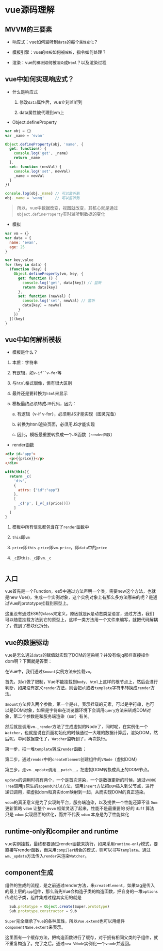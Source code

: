 # vue源码理解

## MVVM的三要素

 - 响应式：vue如何监听到`data`的每个`属性变化`？

 - 模板引擎：vue的`模板`如何被`解析`，指令如何处理？

 - 渲染：vue的`模板`如何被`渲染`成`html`？以及渲染过程

## vue中如何实现响应式？

- 什么是响应式

    1. 修改`data`属性后，vue立刻监听到

    2. data属性被代理到vm上

- Object.defineProperty

```js
var obj = {}
var _name = 'evan'

Object.defineProperty(obj, 'name', {
  get: function() {
    console.log('get', _name)
    return _name
  },
  set: function (newVal) {
    console.log('set', newVal)
    _name = newVal
  }
})

console.log(obj._name) // 可以监听到
obj._name = 'wang'     // 可以监听到
```

> 所以，vue中数据改变，视图就改变，其核心就是通过`Object.defineProperty`实时监听到数据的变化

- 模拟

```js
var vm = {}
var data = {
  name: 'evan',
  age: 25
}

var key,value
for (key in data) {
  (function (key) {
    Object.defineProperty(vm, key, {
      get: function () {
        console.log('get', data[key]) // 监听
        return data[key]
      },
      set: function (newVal) {
        console.log('set', newVal) // 监听
        data[key] = newVal
      }
    })
  })(key)
}
```

## vue中如何解析模板

- 模板是什么？

1. 本质：字符串

2. 有逻辑，如`v-if``v-for`等

3. 与`html`格式很像，但有很大区别

4. 最终还是要转换为`html`来显示

5. 模板最终必须转成JS代码，因为：

    a. 有逻辑（v-if v-for），必须用JS才能实现（图灵完备）

    b. 转换为html渲染页面，必须用JS才能实现

    c. 因此，模板最重要转换成一个JS函数（`render函数`）

- render函数

```html
<div id="app">
  <p>{{price}}</p>
</div>
```

```js
with(this){
  return _c(
    'div',
    {
      attrs: {"id":"app"}
    },
    [
      _c('p', [_v(_s(price))])
    ]
  )
}
```
1. 模板中所有信息都包含在了`render`函数中

2. `this`即`vm`

3. `price`即`this.price`即`vm.price`，即`data`中的`price`

4. `_c`即`this._c`即`vm._c`

<img :src="$withBase('/assets/render.png')">

## 入口

vue首先是一个Function，es5中通过方法声明一个类，需要new这个方法，也就是new Vue()，生成一个实例对象，这个实例对象上有那么多方法哪来的呢？是通过Vue的prototype挂载到原型上。

这里没有通过ES6的class来定义，原因就是js是动态类型语言，通过方法，我们可以随意挂载方法到它的原型上，这样一类方法用一个文件来编写，就把代码解耦了，做到了模块化拆分。


## vue的数据驱动

vue是怎么通过`data`的赋值就实现了DOM的渲染呢？并没有像jq那样直接操作dom啊？下面就是答案：

在Vue中，我们通过`$mount`实例方法来挂载`vm`。

首先，对`el`做了限制，Vue不能挂载到`body`、`html`上这样的根节点上，然后会进行判断，如果没有定义`render`方法，则会把`el`或者`template`字符串转换成`render`方法。

`$mount`方法传入两个参数，第一个是`el`，表示挂载的元素，可以是字符串，也可以是DOM对象，如果是字符串在浏览器环境下会调用`query`方法来转成DOM对象，第二个参数是和服务端渲染（ssr）有关。

然后就是调用`vm._render`方法了生成虚拟的Node了，同时呢，在实例化一个`Watcher`，也就是说在页面初始化的时候通过一大堆的数据计算后，渲染DOM，然后呢，中间数据变化了，`Watcher`监听到了，再次执行。

第一步，把一堆`template`转成`render`函数；

第二步，通过`render`中的`createElement`创建组件的`VNode`（虚拟DOM）

第三步，走`vm._update`调用`__patch__`，把虚拟DOM转换成真正的DOM节点。

`update`的调用时机有两个，一个是首次渲染，一个是数据更新的时候，通过`VNODE Tree`调用js原生的`appendChild`方法，调用`insert`方法把`DOM`插入到父节点，进行递归调用，把虚拟dom和真实dom映射到一起，从而实现DOM的真正渲染。

`vdom`的真正意义是为了实现跨平台，服务端渲染，以及提供一个性能还算不错 `Dom` 更新策略
`vdom` 让整个 `mvvm` 框架灵活了起来，性能不是最重要的
好的 `diff` 算法只是 `vdom` 实现层面的优化，而并不代表 `vdom` 本身是为了性能优化

## runtime-only和compiler and runtime

vue实例挂载，最终都要通过render函数来执行，如果采用`runtime-only`模式，要直接写render函数，而采用`compiler`组合的模式，则可以书写`template`。通过`wm._update`方法传入`render`来渲染`Watcher`。

## component生成

组件的生成的流程，是之前通过render方法，来`createElement`，如果tag是传入的最上层的`app`组件，那么首先Vue会构造子类的构造函数，把自身的一堆`options`传递给子类，组件集成过程其实用的就是

```js
  Sub.prototype = Object.create(Super.prototype)
  Sub.prototype.constructor = Sub
```

`Super`完全继承了`Vue`的各种属性，所以`Vue.extend`也可以用组件`componentName.extent`来表示。

这里面有一个缓存方法，把构造函数进行了缓存，对于拥有相同父类的子组件，就不重复构造了。完了之后，通过`new VNode`实例化一个`vnode`并返回。

